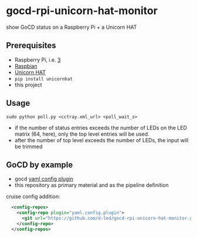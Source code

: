 # gocd-rpi-unicorn-hat-monitor

show GoCD status on a Raspberry Pi + a Unicorn HAT

## Prerequisites

- Raspberry Pi, i.e. [3](https://www.raspberrypi.org/products/raspberry-pi-3-model-b/)
- [Raspbian](https://www.raspberrypi.org/downloads/raspbian/)
- [Unicorn HAT](https://shop.pimoroni.de/products/unicorn-hat)
- `pip install unicornhat`
- this project

## Usage

```
sudo python poll.py <cctray.xml_url> <poll_wait_s>
```

- if the number of status entries exceeds the number of LEDs on the LED matrix (64, here), only the top level entries will be used.
- after the number of top level exceeds the number of LEDs, the input will be trimmed

## GoCD by example

- gocd [yaml config plugin](https://github.com/tomzo/gocd-yaml-config-plugin/releases)
- this repository as primary material and as the pipeline definition

cruise config addition:

```xml
  <config-repos>
    <config-repo plugin="yaml.config.plugin">
      <git url="https://github.com/d-led/gocd-rpi-unicorn-hat-monitor.git" />
    </config-repo>
  </config-repos>
```
